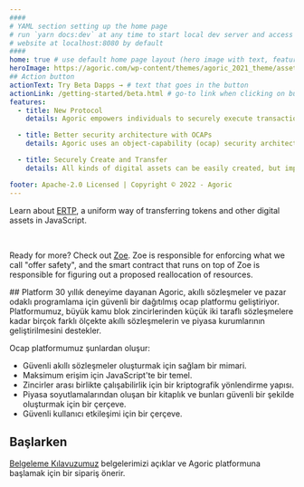 ```yaml
---
####
# YAML section setting up the home page
# run `yarn docs:dev` at any time to start local dev server and access
# website at localhost:8080 by default
####
home: true # use default home page layout (hero image with text, features section)
heroImage: https://agoric.com/wp-content/themes/agoric_2021_theme/assets/img/logo.svg
## Action button
actionText: Try Beta Dapps → # text that goes in the button
actionLink: /getting-started/beta.html # go-to link when clicking on button
features:
  - title: New Protocol
    details: Agoric empowers individuals to securely execute transactions, establish new markets, and craft novel patterns of exchange — without centralized control.

  - title: Better security architecture with OCAPs
    details: Agoric uses an object-capability (ocap) security architecture, in which access to a programming object itself is the authority to use the object.

  - title: Securely Create and Transfer
    details: All kinds of digital assets can be easily created, but importantly, they can be transferred in exactly the same ways, with exactly the same security properties.

footer: Apache-2.0 Licensed | Copyright © 2022 - Agoric
---
```


<div class="flex flex--column flex--center">
  <p>
    Learn about <a href="/getting-started/ertp-introduction.html">ERTP</a>, a uniform way of transferring tokens and other digital assets in JavaScript.
  </p>
  <Button-Action-Link
    text="Get Started with ERTP"
    link="/ertp/guide/"
  />
</div>
<br>
<div class="flex flex--column flex--center">
  <p>Ready for more? Check out <a href="/getting-started/intro-zoe.html">Zoe</a>. Zoe is responsible for enforcing what we call "offer safety", and the smart contract that runs on top of Zoe is responsible for figuring out a proposed reallocation of resources.
  </p>
  <Button-Action-Link
    text="Build on Zoe"
    link="/zoe/guide/"
  />
</div>
## Platform
30 yıllık deneyime dayanan Agoric, akıllı sözleşmeler ve pazar odaklı programlama için güvenli bir dağıtılmış ocap platformu geliştiriyor. Platformumuz, büyük kamu blok zincirlerinden küçük iki taraflı sözleşmelere kadar birçok farklı ölçekte akıllı sözleşmelerin ve piyasa kurumlarının geliştirilmesini destekler.

Ocap platformumuz şunlardan oluşur:

- Güvenli akıllı sözleşmeler oluşturmak için sağlam bir mimari.
- Maksimum erişim için JavaScript'te bir temel.
- Zincirler arası birlikte çalışabilirlik için bir kriptografik yönlendirme yapısı.
- Piyasa soyutlamalarından oluşan bir kitaplık ve bunları güvenli bir şekilde oluşturmak için bir çerçeve.
- Güvenli kullanıcı etkileşimi için bir çerçeve.

## Başlarken

[Belgeleme Kılavuzumuz](/getting-started/) belgelerimizi açıklar ve Agoric platformuna başlamak için bir sipariş önerir.
